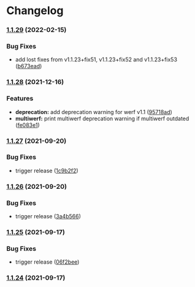 # Changelog

### [1.1.29](https://www.github.com/werf/werf/compare/v1.1.28...v1.1.29) (2022-02-15)


### Bug Fixes

* add lost fixes from v1.1.23+fix51, v1.1.23+fix52 and v1.1.23+fix53 ([b673ead](https://www.github.com/werf/werf/commit/b673eadd8f0885a3d6b832f663e7ca3471d53461))

### [1.1.28](https://www.github.com/werf/werf/compare/v1.1.27...v1.1.28) (2021-12-16)


### Features

* **deprecation:** add deprecation warning for werf v1.1 ([95718ad](https://www.github.com/werf/werf/commit/95718adc5ed321f4088379b5a8b0f6a56015afe1))
* **multiwerf:** print multiwerf deprecation warning if multiwerf outdated ([fe083e1](https://www.github.com/werf/werf/commit/fe083e1e1f6dddedcc4790949789ebad3bbd2435))

### [1.1.27](https://www.github.com/werf/werf/compare/v1.1.26...v1.1.27) (2021-09-20)


### Bug Fixes

* trigger release ([1c9b2f2](https://www.github.com/werf/werf/commit/1c9b2f23ba17fe9bee916f29935501c06f74a7a7))

### [1.1.26](https://www.github.com/werf/werf/compare/v1.1.25...v1.1.26) (2021-09-20)


### Bug Fixes

* trigger release ([3a4b566](https://www.github.com/werf/werf/commit/3a4b5664fa27c962d8d075909796576d8d8bee4d))

### [1.1.25](https://www.github.com/werf/werf/compare/v1.1.24...v1.1.25) (2021-09-17)


### Bug Fixes

* trigger release ([06f2bee](https://www.github.com/werf/werf/commit/06f2beeed37f55b8a996ca73686fc4416315925a))

### [1.1.24](https://www.github.com/werf/werf/compare/v1.1.23+fix50...v1.1.24) (2021-09-17)
